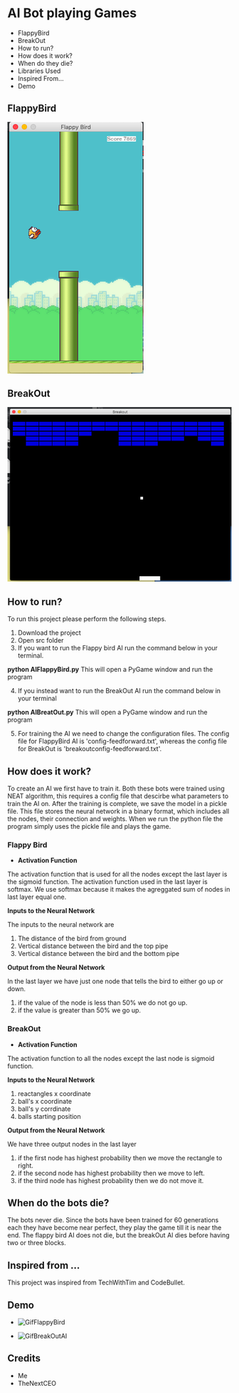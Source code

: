 # AI Bot playing Games
* FlappyBird
* BreakOut
* How to run?
* How does it work?
* When do they die?
* Libraries Used
* Inspired From...
* Demo

## FlappyBird
![FlappyBird](/pics/FlappyBird.png)

## BreakOut
![BreakOut](/pics/BreakOut.png)

## How to run?
To run this project please perform the following steps.

1. Download the project
2. Open src folder
3. If you want to run the Flappy bird AI run the command below in your terminal. 

**python AIFlappyBird.py** 
This will open a PyGame window and run the program 

4. If you instead want to run the BreakOut AI run the command below in your terminal 

**python AIBreatOut.py** 
This will open a PyGame window and run the program

5. For training the AI we need to change the configuration files. The config file for FlappyBird AI is 'config-feedforward.txt', whereas the config file for BreakOut is 'breakoutconfig-feedforward.txt'.


## How does it work?
To create an AI we first have to train it. Both these bots were trained using NEAT algorithm, this requires a config file that descirbe what parameters to train the AI on. After the training is complete, we save the model in a pickle file. This file stores the neural network in a binary format, which includes all the nodes, their connection and weights. When we run the python file the program simply uses the pickle file and plays the game.

### Flappy Bird
* **Activation Function**

The activation function that is used for all the nodes except the last layer is the sigmoid function. The activation function used in the last layer is softmax. We use softmax because it makes the agreggated sum of nodes in last layer equal one. 

**Inputs to the Neural Network**

The inputs to the neural network are
1. The distance of the bird from ground
2. Vertical distance between the bird and the top pipe
3. Vertical distance between the bird and the bottom pipe

**Output from the Neural Network**

In the last layer we have just one node that tells the bird to either go up or down.
1. if the value of the node is less than 50% we do not go up.
2. if the value is greater than 50% we go up.

### BreakOut
* **Activation Function**

The activation function to all the nodes except the last node is sigmoid function.

**Inputs to the Neural Network**

1. reactangles x coordinate
2. ball's x coordinate
3. ball's y corrdinate
4. balls starting position

**Output from the Neural Network**

We have three output nodes in the last layer
1. if the first node has highest probability then we move the rectangle to right.
2. if the second node has highest probability then we move to left.
3. if the third node has highest probability then we do not move it.

## When do the bots die?
The bots never die. Since the bots have been trained for 60 generations each they have become near perfect, they play the game till it is near the end. The flappy bird AI does not die, but the breakOut AI dies before having two or three blocks.

## Inspired from ...
This project was inspired from TechWithTim and CodeBullet. 

## Demo
* ![GifFlappyBird](https://media.giphy.com/media/hHpha1dLcm3NsLCjBr/giphy.gif)

* ![GifBreakOutAI](https://media.giphy.com/media/doxA29JkeLZg6gfD5u/giphy.gif)

## Credits
* Me
* TheNextCEO
